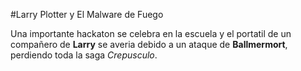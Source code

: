 
#Larry Plotter y El Malware de Fuego

Una importante hackaton se celebra en la escuela y el portatil de un compañero de **Larry**
se averia debido a un ataque de **Ballmermort**, perdiendo toda la saga *Crepusculo*.
